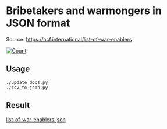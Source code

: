 # Bribetakers and warmongers in JSON format

Source: https://acf.international/list-of-war-enablers

[![Count](https://img.shields.io/badge/count-7816-red)](https://acf.international/list-of-war-enablers)

## Usage

```
./update_docs.py
./csv_to_json.py
```

## Result

[list-of-war-enablers.json](https://raw.githubusercontent.com/sirekanian/list-of-war-enablers/master/list-of-war-enablers.json)
